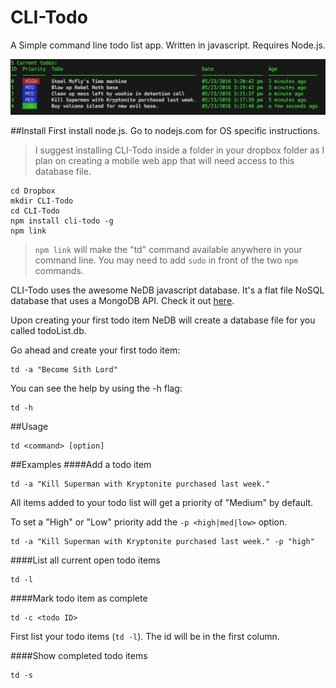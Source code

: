 # CLI-Todo
A Simple command line todo list app. Written in javascript. Requires Node.js.

![alt text](Screen.png "CLI-Todo Screenshot")

##Install
First install node.js. Go to nodejs.com for OS specific instructions.

> I suggest installing CLI-Todo inside a folder in your dropbox folder as I plan on creating a mobile web app that will need access to this database file.

```
cd Dropbox
mkdir CLI-Todo
cd CLI-Todo
npm install cli-todo -g
npm link
```
> `npm link` will make the "td" command available anywhere in your command line.
> You may need to add `sudo` in front of the two `npm` commands.

CLI-Todo uses the awesome NeDB javascript database. It's a flat file NoSQL database that uses a MongoDB API.
Check it out [here](https://github.com/louischatriot/nedb).

Upon creating your first todo item NeDB will create a database file for you called todoList.db.

Go ahead and create your first todo item:

```
td -a "Become Sith Lord"
```

You can see the help by using the -h flag:
```
td -h
```

##Usage
```
td <command> [option]
```

##Examples
####Add a todo item
```
td -a "Kill Superman with Kryptonite purchased last week."
```
All items added to your todo list will get a priority of "Medium" by default.

To set a "High" or "Low" priority add the `-p <high|med|low>` option.
```
td -a "Kill Superman with Kryptonite purchased last week." -p "high"
```

####List all current open todo items
```
td -l
```

####Mark todo item as complete
```
td -c <todo ID>
```
First list your todo items (`td -l`). The id will be in the first column.

####Show completed todo items
```
td -s
```
